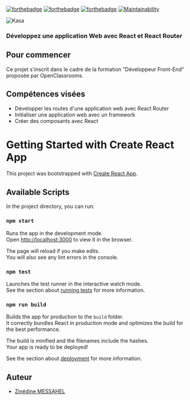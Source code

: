 [![forthebadge](https://forthebadge.com/images/badges/uses-html.svg)](https://forthebadge.com) [![forthebadge](https://forthebadge.com/images/badges/uses-css.svg)](https://forthebadge.com) [![forthebadge](https://forthebadge.com/images/badges/made-with-javascript.svg)](https://forthebadge.com)
[![Maintainability](https://api.codeclimate.com/v1/badges/9c80aca5fecae79d18da/maintainability)](https://codeclimate.com/github/ZinedineMess/ZinedineMessahel_11_02082021/maintainability)

![Kasa](https://res.cloudinary.com/dlpyn3wxf/image/upload/v1629123606/P11_Kasa_wehfmj.png "Kasa ")

### Développez une application Web avec React et React Router
## Pour commencer
Ce projet s'inscrit dans le cadre de la formation "Développeur Front-End" proposée par OpenClassrooms. 

## Compétences visées
-  Développer les routes d'une application web avec React Router
-  Initialiser une application web avec un framework
-  Créer des composants avec React

# Getting Started with Create React App
This project was bootstrapped with [Create React App](https://github.com/facebook/create-react-app).

## Available Scripts
In the project directory, you can run:

### `npm start`
Runs the app in the development mode.\
Open [http://localhost:3000](http://localhost:3000) to view it in the browser.

The page will reload if you make edits.\
You will also see any lint errors in the console.

### `npm test`
Launches the test runner in the interactive watch mode.\
See the section about [running tests](https://facebook.github.io/create-react-app/docs/running-tests) for more information.

### `npm run build`
Builds the app for production to the `build` folder.\
It correctly bundles React in production mode and optimizes the build for the best performance.

The build is minified and the filenames include the hashes.\
Your app is ready to be deployed!

See the section about [deployment](https://facebook.github.io/create-react-app/docs/deployment) for more information.

## Auteur
* [Zinédine MESSAHEL](https://github.com/ZinedineMess)
